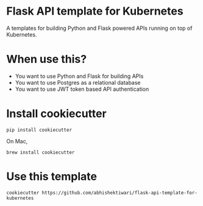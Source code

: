 # Flask API template for Kubernetes
A templates for building Python and Flask powered APIs running on top of Kubernetes.

# When use this?

- You want to use Python and Flask for building APIs
- You want to use Postgres as a relational database
- You want to use JWT token based API authentication 

# Install cookiecutter

```
pip install cookiecutter
```

On Mac,

```
brew install cookiecutter
```

# Use this template

```
cookiecutter https://github.com/abhishektiwari/flask-api-template-for-kubernetes
```